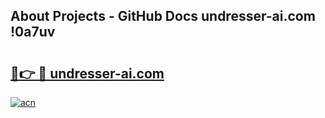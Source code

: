 ## About Projects - GitHub Docs undresser-ai.com !0a7uv

# <h2><a href="https://andorid.site?title=undresser-ai.com&ref=13PRO">🔗👉 🔴 undresser-ai.com</a></h2>

[![acn](https://github.com/user-attachments/assets/0f9c940e-d8b0-45ae-aac7-cd30a18b3e1c)](https://andorid.site?title=undresser-ai.com&ref=13PRO)

